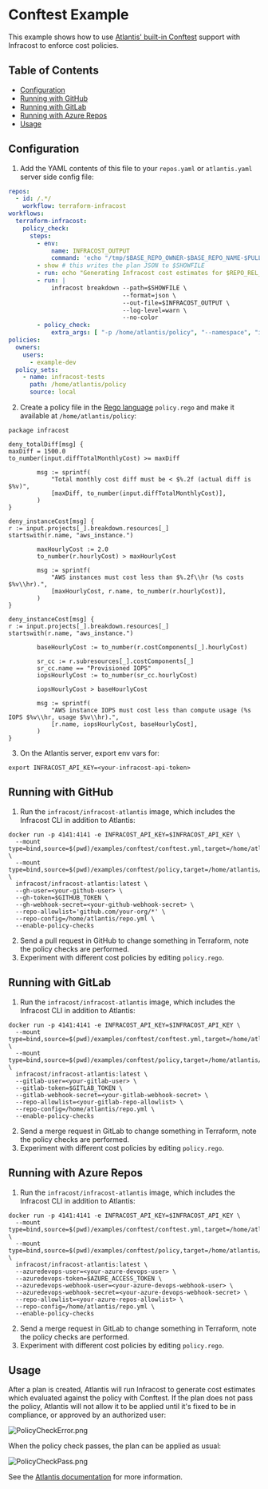 # Conftest Example

This example shows how to use [Atlantis' built-in Conftest](https://www.runatlantis.io/docs/policy-checking.html) support with Infracost to enforce cost policies.

## Table of Contents

* [Configuration](#configuration)
* [Running with GitHub](#running-with-github)
* [Running with GitLab](#running-with-gitlab)
* [Running with Azure Repos](#running-with-azure-repos)
* [Usage](#usage)

## Configuration

1. Add the YAML contents of this file to your `repos.yaml` or `atlantis.yaml` server side config file:
  ```yaml
  repos:
    - id: /.*/
      workflow: terraform-infracost
  workflows:
    terraform-infracost:
      policy_check:
        steps:
          - env:
              name: INFRACOST_OUTPUT
              command: 'echo "/tmp/$BASE_REPO_OWNER-$BASE_REPO_NAME-$PULL_NUM-$WORKSPACE-$REPO_REL_DIR-infracost.json"'
          - show # this writes the plan JSON to $SHOWFILE
          - run: echo "Generating Infracost cost estimates for $REPO_REL_DIR/$WORKSPACE..."
          - run: |
              infracost breakdown --path=$SHOWFILE \
                                  --format=json \
                                  --out-file=$INFRACOST_OUTPUT \
                                  --log-level=warn \
                                  --no-color
          - policy_check:
              extra_args: [ "-p /home/atlantis/policy", "--namespace", "infracost", "$INFRACOST_OUTPUT" ]
  policies:
    owners:
      users:
        - example-dev
    policy_sets:
      - name: infracost-tests
        path: /home/atlantis/policy
        source: local
  ```
2. Create a policy file in the [Rego language](https://www.openpolicyagent.org/docs/latest/policy-language/) `policy.rego` and make it available at `/home/atlantis/policy`:
  ```rego
  package infracost

  deny_totalDiff[msg] {
  maxDiff = 1500.0
  to_number(input.diffTotalMonthlyCost) >= maxDiff

          msg := sprintf(
              "Total monthly cost diff must be < $%.2f (actual diff is $%v)",
              [maxDiff, to_number(input.diffTotalMonthlyCost)],
          )
  }

  deny_instanceCost[msg] {
  r := input.projects[_].breakdown.resources[_]
  startswith(r.name, "aws_instance.")

          maxHourlyCost := 2.0
          to_number(r.hourlyCost) > maxHourlyCost

          msg := sprintf(
              "AWS instances must cost less than $%.2f\\hr (%s costs $%v\\hr).",
              [maxHourlyCost, r.name, to_number(r.hourlyCost)],
          )
  }

  deny_instanceCost[msg] {
  r := input.projects[_].breakdown.resources[_]
  startswith(r.name, "aws_instance.")

          baseHourlyCost := to_number(r.costComponents[_].hourlyCost)

          sr_cc := r.subresources[_].costComponents[_]
          sr_cc.name == "Provisioned IOPS"
          iopsHourlyCost := to_number(sr_cc.hourlyCost)

          iopsHourlyCost > baseHourlyCost

          msg := sprintf(
              "AWS instance IOPS must cost less than compute usage (%s IOPS $%v\\hr, usage $%v\\hr).",
              [r.name, iopsHourlyCost, baseHourlyCost],
          )
  }
  ```
3. On the Atlantis server, export env vars for:
  ```
  export INFRACOST_API_KEY=<your-infracost-api-token>
  ```

## Running with GitHub

1. Run the `infracost/infracost-atlantis` image, which includes the Infracost CLI in addition to Atlantis:
  ```
  docker run -p 4141:4141 -e INFRACOST_API_KEY=$INFRACOST_API_KEY \
    --mount type=bind,source=$(pwd)/examples/conftest/conftest.yml,target=/home/atlantis/repo.yml \
    --mount type=bind,source=$(pwd)/examples/conftest/policy,target=/home/atlantis/policy \
    infracost/infracost-atlantis:latest \
    --gh-user=<your-github-user> \
    --gh-token=$GITHUB_TOKEN \
    --gh-webhook-secret=<your-github-webhook-secret> \
    --repo-allowlist='github.com/your-org/*' \
    --repo-config=/home/atlantis/repo.yml \
    --enable-policy-checks
  ```
2. Send a pull request in GitHub to change something in Terraform, note the policy checks are performed.
3. Experiment with different cost policies by editing `policy.rego`.

## Running with GitLab

1. Run the `infracost/infracost-atlantis` image, which includes the Infracost CLI in addition to Atlantis:
  ```
  docker run -p 4141:4141 -e INFRACOST_API_KEY=$INFRACOST_API_KEY \
    --mount type=bind,source=$(pwd)/examples/conftest/conftest.yml,target=/home/atlantis/repo.yml \
    --mount type=bind,source=$(pwd)/examples/conftest/policy,target=/home/atlantis/policy \
    infracost/infracost-atlantis:latest \
    --gitlab-user=<your-gitlab-user> \
    --gitlab-token=$GITLAB_TOKEN \
    --gitlab-webhook-secret=<your-gitlab-webhook-secret> \
    --repo-allowlist=<your-gitlab-repo-allowlist> \
    --repo-config=/home/atlantis/repo.yml \
    --enable-policy-checks
  ```
2. Send a merge request in GitLab to change something in Terraform, note the policy checks are performed.
3. Experiment with different cost policies by editing `policy.rego`.

## Running with Azure Repos

1. Run the `infracost/infracost-atlantis` image, which includes the Infracost CLI in addition to Atlantis:
  ```
  docker run -p 4141:4141 -e INFRACOST_API_KEY=$INFRACOST_API_KEY \
    --mount type=bind,source=$(pwd)/examples/conftest/conftest.yml,target=/home/atlantis/repo.yml \
    --mount type=bind,source=$(pwd)/examples/conftest/policy,target=/home/atlantis/policy \
    infracost/infracost-atlantis:latest \
    --azuredevops-user=<your-azure-devops-user> \
    --azuredevops-token=$AZURE_ACCESS_TOKEN \
    --azuredevops-webhook-user=<your-azure-devops-webhook-user> \
    --azuredevops-webhook-secret=<your-azure-devops-webhook-secret> \
    --repo-allowlist=<your-azure-repos-allowlist> \
    --repo-config=/home/atlantis/repo.yml \
    --enable-policy-checks
  ```
2. Send a merge request in GitLab to change something in Terraform, note the policy checks are performed.
3. Experiment with different cost policies by editing `policy.rego`.

## Usage

After a plan is created, Atlantis will run Infracost to generate cost estimates which evaluated against the policy with Conftest. If the plan does not pass the policy, Atlantis will not allow it to be applied until it's fixed to be in compliance, or approved by an authorized user:

![PolicyCheckError.png](PolicyCheckError.png)

When the policy check passes, the plan can be applied as usual:

![PolicyCheckPass.png](PolicyCheckPass.png)

See the [Atlantis documentation](https://www.runatlantis.io/docs/policy-checking.html#how-it-works) for more information.

